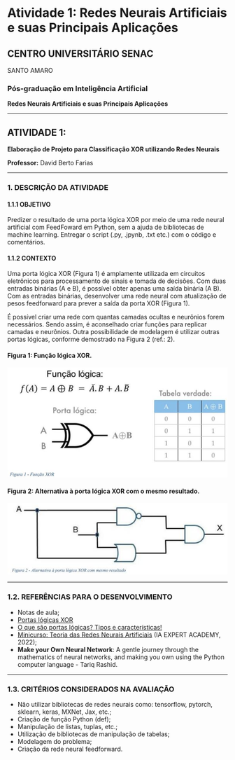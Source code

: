 # Atividade 1: Redes Neurais Artificiais e suas Principais Aplicações

## CENTRO UNIVERSITÁRIO SENAC
SANTO AMARO

### Pós-graduação em Inteligência Artificial
**Redes Neurais Artificiais e suas Principais Aplicações**

---

## ATIVIDADE 1:
**Elaboração de Projeto para Classificação XOR utilizando Redes Neurais**

**Professor:** David Berto Farias

---

### 1. DESCRIÇÃO DA ATIVIDADE

#### 1.1.1 OBJETIVO

Predizer o resultado de uma porta lógica XOR por meio de uma rede neural artificial com FeedFoward em Python, sem a ajuda de bibliotecas de machine learning. Entregar o script (.py, .jpynb, .txt etc.) com o código e comentários.

#### 1.1.2 CONTEXTO

Uma porta lógica XOR (Figura 1) é amplamente utilizada em circuitos eletrônicos para processamento de sinais e tomada de decisões. Com duas entradas binárias (A e B), é possível obter apenas uma saída binária (A B). Com as entradas binárias, desenvolver uma rede neural com atualização de pesos feedforward para prever a saída da porta XOR (Figura 1).

É possível criar uma rede com quantas camadas ocultas e neurônios forem necessários. Sendo assim, é aconselhado criar funções para replicar camadas e neurônios. Outra possibilidade de modelagem é utilizar outras portas lógicas, conforme demostrado na Figura 2 (ref.: 2).

#### Figura 1: Função lógica XOR.

![Figura 1: Função lógica XOR](./assets/fig_1.png)

#### Figura 2: Alternativa à porta lógica XOR com o mesmo resultado.

![Figura 2: Alternativa à porta lógica XOR](./assets/fig_2.png)

---

### 1.2. REFERÊNCIAS PARA O DESENVOLVIMENTO

- Notas de aula;
- [Portas lógicas XOR](https://embarcados.com.br/xor/)
- [O que são portas lógicas? Tipos e características!](https://www.manualdaeletronica.com.br/o-que-sao-portas-logicastiposcaracteristicas/)
- [Minicurso: Teoria das Redes Neurais Artificiais](https://www.youtube.com/playlist?list=PLZ3V9XyVA529kELNCTwtV46fTbpzHAcrd) (IA EXPERT ACADEMY, 2022);
- **Make your Own Neural Network**: A gentle journey through the mathematics of neural networks, and making you own using the Python computer language - Tariq Rashid.

---

### 1.3. CRITÉRIOS CONSIDERADOS NA AVALIAÇÃO

- Não utilizar bibliotecas de redes neurais como: tensorflow, pytorch, sklearn, keras, MXNet, Jax, etc.;
- Criação de função Python (def);
- Manipulação de listas, tuplas, etc.;
- Utilização de bibliotecas de manipulação de tabelas;
- Modelagem do problema;
- Criação da rede neural feedforward.
